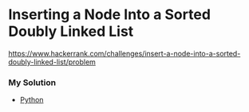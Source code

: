 # Inserting a Node Into a Sorted Doubly Linked List

https://www.hackerrank.com/challenges/insert-a-node-into-a-sorted-doubly-linked-list/problem

### My Solution

- [Python](insert-a-node-into-a-sorted-doubly-linked-list.py)